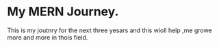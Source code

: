 # My MERN Journey.

This is my joutnry for the next three yesars and this wioll help ,me growe more and more in thois field.